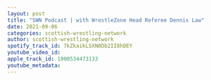 ```yaml
---
layout: post
title: "SWN Podcast | with WrestleZone Head Referee Dennis Law"
date: 2021-09-06
categories: scottish-wrestling-network
author: scottish-wrestling-network
spotify_track_id: 7kZkaikLSXN0Db2II8hDEY
youtube_video_id: 
apple_track_id: 1000534473133
youtube_metadata: 
---
```

